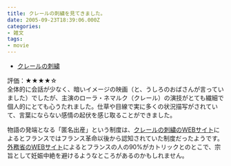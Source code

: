 ```yaml
---
title: クレールの刺繍を見てきました。
date: 2005-09-23T18:39:06.000Z
categories:
- 雑文
tags:
- movie
---
```

*   [クレールの刺繍](http://www.cqn.co.jp/claire/content/top.html)

評価：★★★★☆  
全体的に会話が少なく、暗いイメージの映画（と、うしろのおばさんが言っていました）でしたが、主演のローラ・ネマルク（クレール）の演技がとても繊細で個人的にとても心うたれました。仕草や目線で実に多くの状況描写がされていて、言葉にならない感情の起伏を感じ取ることができました。

<!-- more -->

物語の発端となる「匿名出産」という制度は、[クレールの刺繍のWEBサイト](http://www.cqn.co.jp/claire/content/prod.html)によるとフランスではフランス革命以後から認知されていた制度だったようです。[外務省のWEBサイト](http://www.mofa.go.jp/mofaj/area/france/data.html)によるとフランスの人の90&#x25;がカトリックとのとこで、宗旨として妊娠中絶を避けるようなところがあるのかもしれません。
